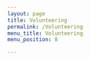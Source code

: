```yaml
---
layout: page
title: Volunteering
permalink: /Volunteering
menu_title: Volunteering
menu_position: 8

---
```

